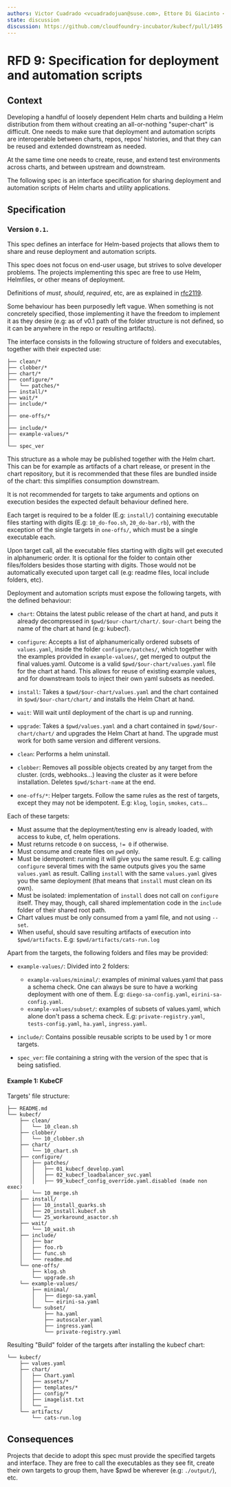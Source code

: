 ```yaml
---
authors: Victor Cuadrado <vcuadradojuan@suse.com>, Ettore Di Giacinto <edigiacinto@suse.de>
state: discussion
discussion: https://github.com/cloudfoundry-incubator/kubecf/pull/1495
---
```


# RFD 9: Specification for deployment and automation scripts

## Context


Developing a handful of loosely dependent Helm charts and building a Helm
distribution from them without creating an all-or-nothing "super-chart" is
difficult. One needs to make sure that deployment and automation scripts are
interoperable between charts, repos, repos' histories, and that they can be
reused and extended downstream as needed.

At the same time one needs to create, reuse, and extend test environments across
charts, and between upstream and downstream.

The following spec is an interface specification for sharing deployment and
automation scripts of Helm charts and utility applications.


## Specification

### Version `0.1`.

This spec defines an interface for Helm-based projects that allows them to share
and reuse deployment and automation scripts.

This spec does not focus on end-user usage, but strives to solve developer
problems. The projects implementing this spec are free to use Helm, Helmfiles,
or other means of deployment.

Definitions of *must*, *should*, *required*, etc, are as explained in
[rfc2119](https://tools.ietf.org/html/rfc2119).

Some behaviour has been purposedly left vague. When something is not concretely
specified, those implementing it have the freedom to implement it as they desire
(e.g: as of v0.1 path of the folder structure is not defined, so it can be
anywhere in the repo or resulting artifacts).

The interface consists in the following structure of folders and executables,
together with their expected use:

```
├── clean/*
├── clobber/*
├── chart/*
├── configure/*
│   └── patches/*
├── install/*
├── wait/*
├── include/*
│
├── one-offs/*
│
├── include/*
├── example-values/*
│
└── spec_ver
```

This structure as a whole may be published together with the Helm chart. This
can be for example as artifacts of a chart release, or present in the chart
repository, but it is recommended that these files are bundled inside of the chart:
this simplifies consumption downstream.

It is not recommended for targets to take arguments and options on execution besides the
expected default behaviour defined here.

Each target is required to be a folder (E.g: `install/`) containing executable
files starting with digits (E.g: `10_do-foo.sh`, `20_do-bar.rb`), with the
exception of the single targets in `one-offs/`, which must be a single
executable each.

Upon target call, all the executable files starting with digits will get
executed in alphanumeric order.
It is optional for the folder to contain other files/folders besides those
starting with digits. Those would not be automatically executed upon target
call (e.g: readme files, local include folders, etc).
  
Deployment and automation scripts must expose the following targets, with the
defined behaviour:

- `chart`: Obtains the latest public release of the chart at hand, and puts it
  already decompressed in `$pwd/$our-chart/chart/`. `$our-chart` being the name
  of the chart at hand (e.g: kubecf).

- `configure`: Accepts a list of alphanumerically ordered subsets of
  `values.yaml`, inside the folder `configure/patches/`, which together with the
  examples provided in `example-values/`, get merged to output the final
  values.yaml.
  Outcome is a valid `$pwd/$our-chart/values.yaml` file for the chart at hand.
  This allows for reuse of existing example values, and for downstream tools to
  inject their own yaml subsets as needed.

- `install`: Takes a `$pwd/$our-chart/values.yaml` and the chart contained in
  `$pwd/$our-chart/chart/` and installs the Helm Chart at hand. 

- `wait`: Will wait until deployment of the chart is up and running.

- `upgrade`: Takes a `$pwd/values.yaml` and a chart contained in
  `$pwd/$our-chart/chart/` and upgrades the Helm Chart at hand. The upgrade must
  work for both same version and different versions.

- `clean`: Performs a helm uninstall.

- `clobber`: Removes all possible objects created by any target from the cluster.
  (crds, webhooks…) leaving the cluster as it were before installation.
  Deletes `$pwd/$chart-name` at the end.

- `one-offs/*`: Helper targets. Follow the same rules as the rest of targets,
  except they may not be idempotent. E.g: `klog`, `login`, `smokes`, `cats`…
  
Each of these targets:

- Must assume that the deployment/testing env is already loaded, with access to
  kube, cf, helm operations.
- Must returns retcode `0` on success, `!= 0` if otherwise.
- Must consume and create files on `pwd` only.
- Must be idempotent: running it will give you the same result. E.g: calling
  `configure` several times with the same outputs gives you the same
  `values.yaml` as result. Calling `install` with the same `values.yaml` gives
  you the same deployment (that means that `install` must clean on its own).
- Must be isolated: implementation of `install` does not call on `configure`
  itself.
  They may, though, call shared implementation code in the `include` folder of
  their shared root path.
- Chart values must be only consumed from a yaml file, and not using `--set`.
- When useful, should save resulting artifacts of execution into
  `$pwd/artifacts`. E.g: `$pwd/artifacts/cats-run.log`


Apart from the targets, the following folders and files may be provided:

- `example-values/`: Divided into 2 folders:
  * `example-values/minimal/`: examples of minimal values.yaml that pass a
    schema check. One can always be sure to have a working deployment with one
    of them. E.g: `diego-sa-config.yaml`, `eirini-sa-config.yaml`.
  * `example-values/subset/`: examples of subsets of values.yaml, which alone
    don't pass a schema check. E.g: `private-registry.yaml`,
    `tests-config.yaml`, `ha.yaml`, `ingress.yaml`.


- `include/`: Contains possible reusable scripts to be used by 1 or more targets.

- `spec_ver`: file containing a string with the version of the spec that is being
  satisfied.


#### Example 1: KubeCF

Targets' file structure:
```
├── README.md
└── kubecf/
    ├── clean/
    │   └── 10_clean.sh
    ├── clobber/
    │   └── 10_clobber.sh
    ├── chart/
    │   └── 10_chart.sh
    ├── configure/
    │   ├── patches/
    │   │   ├── 01_kubecf_develop.yaml
    │   │   ├── 02_kubecf_loadbalancer_svc.yaml
    │   │   ├── 99_kubecf_config_override.yaml.disabled (made non exec)
    │   └── 10_merge.sh
    ├── install/
    │   ├── 10_install_quarks.sh
    │   ├── 20_install.kubecf.sh
    │   └── 25_workaround_asactor.sh
    ├── wait/
    │   └── 10_wait.sh
    ├── include/
    │   ├── bar
    │   ├── foo.rb
    │   ├── func.sh
    │   └── readme.md
    └── one-offs/
        ├── klog.sh
        └── upgrade.sh
    └── example-values/
        ├── minimal/
        │   ├── diego-sa.yaml
        │   └── eirini-sa.yaml
        └── subset/
            ├── ha.yaml
            ├── autoscaler.yaml
            ├── ingress.yaml
            └── private-registry.yaml
```


Resulting "Build" folder of the targets after installing the kubecf chart:

```
└── kubecf/
    ├── values.yaml
    ├── chart/
    │   ├── Chart.yaml
    │   ├── assets/*
    │   ├── templates/*
    │   ├── config/*
    │   ├── imagelist.txt
    │   └── …
    └── artifacts/
        └── cats-run.log
```


## Consequences

Projects that decide to adopt this spec must provide the specified
targets and interface. They are free to call the executables as they see fit,
create their own targets to group them, have $pwd be wherever (e.g:
`./output/`), etc.

